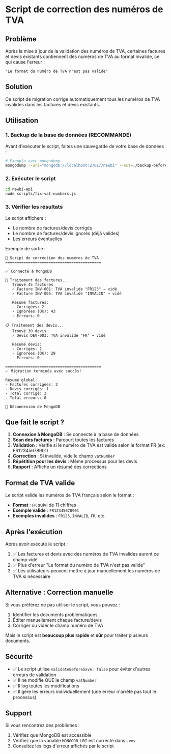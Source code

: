 # Script de correction des numéros de TVA

## Problème

Après la mise à jour de la validation des numéros de TVA, certaines factures et devis existants contiennent des numéros de TVA au format invalide, ce qui cause l'erreur :

```
"Le format du numéro de TVA n'est pas valide"
```

## Solution

Ce script de migration corrige automatiquement tous les numéros de TVA invalides dans les factures et devis existants.

## Utilisation

### 1. Backup de la base de données (RECOMMANDÉ)

Avant d'exécuter le script, faites une sauvegarde de votre base de données :

```bash
# Exemple avec mongodump
mongodump --uri="mongodb://localhost:27017/newbi" --out=./backup-before-vat-fix
```

### 2. Exécuter le script

```bash
cd newbi-api
node scripts/fix-vat-numbers.js
```

### 3. Vérifier les résultats

Le script affichera :
- Le nombre de factures/devis corrigés
- Le nombre de factures/devis ignorés (déjà valides)
- Les erreurs éventuelles

Exemple de sortie :

```
🔧 Script de correction des numéros de TVA
==========================================

✅ Connecté à MongoDB

📄 Traitement des factures...
   Trouvé 45 factures
   ✓ Facture INV-001: TVA invalide "FR123" → vidé
   ✓ Facture INV-005: TVA invalide "INVALID" → vidé

   Résumé factures:
   - Corrigées: 2
   - Ignorées (OK): 43
   - Erreurs: 0

📋 Traitement des devis...
   Trouvé 30 devis
   ✓ Devis DEV-003: TVA invalide "FR" → vidé

   Résumé devis:
   - Corrigés: 1
   - Ignorées (OK): 29
   - Erreurs: 0

==========================================
✅ Migration terminée avec succès!

Résumé global:
- Factures corrigées: 2
- Devis corrigés: 1
- Total corrigé: 3
- Total erreurs: 0

🔌 Déconnexion de MongoDB
```

## Que fait le script ?

1. **Connexion à MongoDB** : Se connecte à la base de données
2. **Scan des factures** : Parcourt toutes les factures
3. **Validation** : Vérifie si le numéro de TVA est valide selon le format FR (ex: FR12345678901)
4. **Correction** : Si invalide, vide le champ `vatNumber`
5. **Répétition pour les devis** : Même processus pour les devis
6. **Rapport** : Affiche un résumé des corrections

## Format de TVA valide

Le script valide les numéros de TVA français selon le format :
- **Format** : `FR` suivi de 11 chiffres
- **Exemple valide** : `FR12345678901`
- **Exemples invalides** : `FR123`, `INVALID`, `FR`, etc.

## Après l'exécution

Après avoir exécuté le script :

1. ✅ Les factures et devis avec des numéros de TVA invalides auront ce champ vidé
2. ✅ Plus d'erreur "Le format du numéro de TVA n'est pas valide"
3. ✅ Les utilisateurs peuvent mettre à jour manuellement les numéros de TVA si nécessaire

## Alternative : Correction manuelle

Si vous préférez ne pas utiliser le script, vous pouvez :

1. Identifier les documents problématiques
2. Éditer manuellement chaque facture/devis
3. Corriger ou vider le champ numéro de TVA

Mais le script est **beaucoup plus rapide** et **sûr** pour traiter plusieurs documents.

## Sécurité

- ✅ Le script utilise `validateBeforeSave: false` pour éviter d'autres erreurs de validation
- ✅ Il ne modifie QUE le champ `vatNumber`
- ✅ Il log toutes les modifications
- ✅ Il gère les erreurs individuellement (une erreur n'arrête pas tout le processus)

## Support

Si vous rencontrez des problèmes :
1. Vérifiez que MongoDB est accessible
2. Vérifiez que la variable `MONGODB_URI` est correcte dans `.env`
3. Consultez les logs d'erreur affichés par le script
